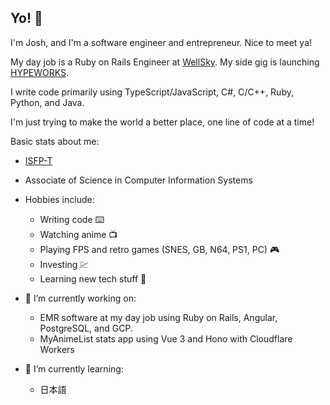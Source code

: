 ## Yo! 👋

I'm Josh, and I'm a software engineer and entrepreneur. Nice to meet ya!

My day job is a Ruby on Rails Engineer at [WellSky](https://github.com/mediwareinc). My side gig is launching [HYPEWORKS](https://github.com/HYPEWORKS).

I write code primarily using TypeScript/JavaScript, C#, C/C++, Ruby, Python, and Java.

I'm just trying to make the world a better place, one line of code at a time!

Basic stats about me:

 - [ISFP-T](https://www.16personalities.com/isfp-personality)
 - Associate of Science in Computer Information Systems
 - Hobbies include:
   * Writing code ⌨️
   * Watching anime 📺
   * Playing FPS and retro games (SNES, GB, N64, PS1, PC) 🎮
   * Investing 💹
   * Learning new tech stuff 🧠

- 🔭 I’m currently working on:
  * EMR software at my day job using Ruby on Rails, Angular, PostgreSQL, and GCP.
  * MyAnimeList stats app using Vue 3 and Hono with Cloudflare Workers
  <!-- * Productivity software powered by AI using Next.js and Cloudflare Pages
  * and a bunch of other cool stuff!
  * A social network, [@oshiete](https://github.com/oshiete)
  * Several game concepts. Some using C++ with SDL2, C# using FNA, and some using TypeScript and WebGL. -->
- 🌱 I’m currently learning:
  * 日本語

<!--
**YoCodingJosh/YoCodingJosh** is a ✨ _special_ ✨ repository because its `README.md` (this file) appears on your GitHub profile.

Here are some ideas to get you started:

- 🔭 I’m currently working on ...
- 🌱 I’m currently learning ...
- 👯 I’m looking to collaborate on ...
- 🤔 I’m looking for help with ...
- 💬 Ask me about ...
- 📫 How to reach me: ...
- 😄 Pronouns: ...
- ⚡ Fun fact: ...
-->

